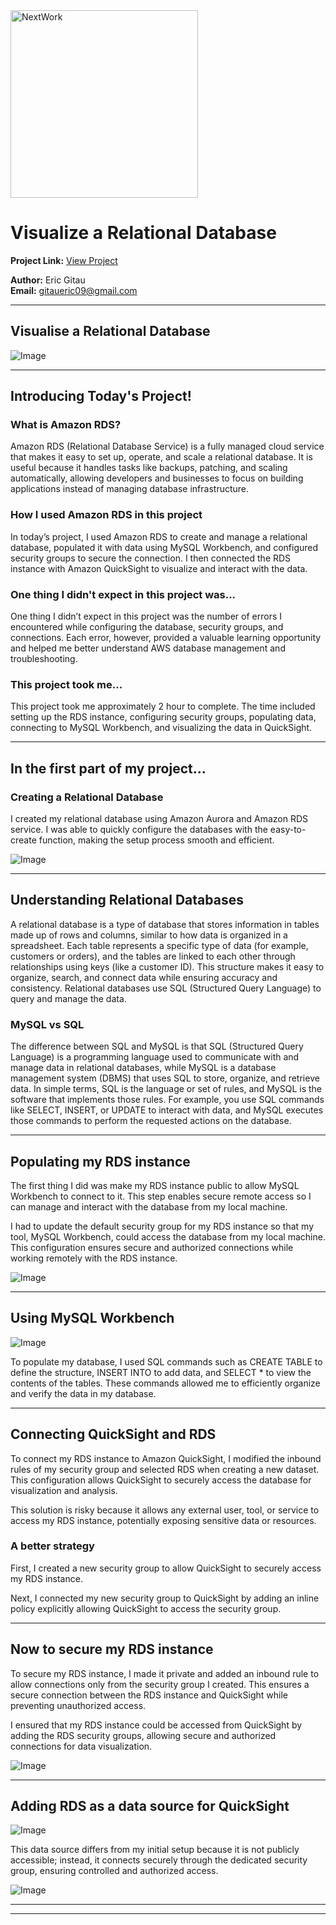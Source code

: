 <img src="https://cdn.prod.website-files.com/677c400686e724409a5a7409/6790ad949cf622dc8dcd9fe4_nextwork-logo-leather.svg" alt="NextWork" width="300" />

# Visualize a Relational Database

**Project Link:** [View Project](http://learn.nextwork.org/projects/aws-databases-rds)

**Author:** Eric Gitau  
**Email:** gitaueric09@gmail.com

---

## Visualise a Relational Database

![Image](http://learn.nextwork.org/inspired_purple_vibrant_plum/uploads/aws-databases-rds_1fddb0b5)

---

## Introducing Today's Project!

### What is Amazon RDS?

Amazon RDS (Relational Database Service) is a fully managed cloud service that makes it easy to set up, operate, and scale a relational database. It is useful because it handles tasks like backups, patching, and scaling automatically, allowing developers and businesses to focus on building applications instead of managing database infrastructure.

### How I used Amazon RDS in this project

In today’s project, I used Amazon RDS to create and manage a relational database, populated it with data using MySQL Workbench, and configured security groups to secure the connection. I then connected the RDS instance with Amazon QuickSight to visualize and interact with the data.

### One thing I didn't expect in this project was...

One thing I didn’t expect in this project was the number of errors I encountered while configuring the database, security groups, and connections. Each error, however, provided a valuable learning opportunity and helped me better understand AWS database management and troubleshooting.

### This project took me...

This project took me approximately 2 hour to complete. The time included setting up the RDS instance, configuring security groups, populating data, connecting to MySQL Workbench, and visualizing the data in QuickSight.

---

## In the first part of my project...

### Creating a Relational Database

I created my relational database using Amazon Aurora and Amazon RDS service. I was able to quickly configure the databases with the easy-to-create function, making the setup process smooth and efficient.

![Image](http://learn.nextwork.org/inspired_purple_vibrant_plum/uploads/aws-databases-rds_43343546)

---

## Understanding Relational Databases

A relational database is a type of database that stores information in tables made up of rows and columns, similar to how data is organized in a spreadsheet. Each table represents a specific type of data (for example, customers or orders), and the tables are linked to each other through relationships using keys (like a customer ID). This structure makes it easy to organize, search, and connect data while ensuring accuracy and consistency. Relational databases use SQL (Structured Query Language) to query and manage the data.

### MySQL vs SQL

The difference between SQL and MySQL is that SQL (Structured Query Language) is a programming language used to communicate with and manage data in relational databases, while MySQL is a database management system (DBMS) that uses SQL to store, organize, and retrieve data. In simple terms, SQL is the language or set of rules, and MySQL is the software that implements those rules. For example, you use SQL commands like SELECT, INSERT, or UPDATE to interact with data, and MySQL executes those commands to perform the requested actions on the database.

---

## Populating my RDS instance

The first thing I did was make my RDS instance public to allow MySQL Workbench to connect to it. This step enables secure remote access so I can manage and interact with the database from my local machine.

I had to update the default security group for my RDS instance so that my tool, MySQL Workbench, could access the database from my local machine. This configuration ensures secure and authorized connections while working remotely with the RDS instance.

![Image](http://learn.nextwork.org/inspired_purple_vibrant_plum/uploads/aws-databases-rds_91b9fd1g)

---

## Using MySQL Workbench

![Image](http://learn.nextwork.org/inspired_purple_vibrant_plum/uploads/aws-databases-rds_1fddb0b5)

To populate my database, I used SQL commands such as CREATE TABLE to define the structure, INSERT INTO to add data, and SELECT * to view the contents of the tables. These commands allowed me to efficiently organize and verify the data in my database.

---

## Connecting QuickSight and RDS

To connect my RDS instance to Amazon QuickSight, I modified the inbound rules of my security group and selected RDS when creating a new dataset. This configuration allows QuickSight to securely access the database for visualization and analysis.

This solution is risky because it allows any external user, tool, or service to access my RDS instance, potentially exposing sensitive data or resources.

### A better strategy

First, I created a new security group to allow QuickSight to securely access my RDS instance.

Next, I connected my new security group to QuickSight by adding an inline policy explicitly allowing QuickSight to access the security group.

---

## Now to secure my RDS instance

To secure my RDS instance, I made it private and added an inbound rule to allow connections only from the security group I created. This ensures a secure connection between the RDS instance and QuickSight while preventing unauthorized access.

I ensured that my RDS instance could be accessed from QuickSight by adding the RDS security groups, allowing secure and authorized connections for data visualization.

![Image](http://learn.nextwork.org/inspired_purple_vibrant_plum/uploads/aws-databases-rds_1709b26b)

---

## Adding RDS as a data source for QuickSight

![Image](http://learn.nextwork.org/inspired_purple_vibrant_plum/uploads/aws-databases-rds_1709b29b)

This data source differs from my initial setup because it is not publicly accessible; instead, it connects securely through the dedicated security group, ensuring controlled and authorized access.

![Image](http://learn.nextwork.org/inspired_purple_vibrant_plum/uploads/aws-databases-rds_1709b30b)

---

---
